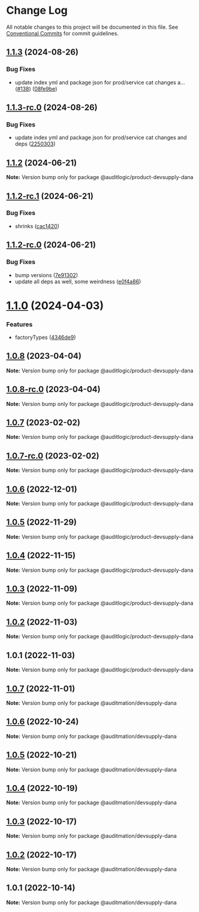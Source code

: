 # Change Log

All notable changes to this project will be documented in this file.
See [Conventional Commits](https://conventionalcommits.org) for commit guidelines.

## [1.1.3](https://github.com/auditlogic/product/compare/@auditlogic/product-devsupply-dana@1.1.2...@auditlogic/product-devsupply-dana@1.1.3) (2024-08-26)


### Bug Fixes

* update index yml and package json for prod/service cat changes a… ([#138](https://github.com/auditlogic/product/issues/138)) ([08fe9be](https://github.com/auditlogic/product/commit/08fe9beb1c8457462a19bc69caa02e6212d97e1a))





## [1.1.3-rc.0](https://github.com/auditlogic/product/compare/@auditlogic/product-devsupply-dana@1.1.2...@auditlogic/product-devsupply-dana@1.1.3-rc.0) (2024-08-26)


### Bug Fixes

* update index yml and package json for prod/service cat changes and deps ([2250303](https://github.com/auditlogic/product/commit/225030363a363608240135b7ebed386b28f01e4b))





## [1.1.2](https://github.com/auditlogic/product/compare/@auditlogic/product-devsupply-dana@1.1.2-rc.1...@auditlogic/product-devsupply-dana@1.1.2) (2024-06-21)

**Note:** Version bump only for package @auditlogic/product-devsupply-dana





## [1.1.2-rc.1](https://github.com/auditlogic/product/compare/@auditlogic/product-devsupply-dana@1.1.2-rc.0...@auditlogic/product-devsupply-dana@1.1.2-rc.1) (2024-06-21)


### Bug Fixes

* shrinks ([cac1420](https://github.com/auditlogic/product/commit/cac14200fefcd8183ab69fe89a47bd3f70f563e9))





## [1.1.2-rc.0](https://github.com/auditlogic/product/compare/@auditlogic/product-devsupply-dana@1.1.0...@auditlogic/product-devsupply-dana@1.1.2-rc.0) (2024-06-21)


### Bug Fixes

* bump versions ([7e91302](https://github.com/auditlogic/product/commit/7e913023b8b312150ed7762c32fbbe616be71de5))
* update all deps as well, some weirdness ([e0f4a86](https://github.com/auditlogic/product/commit/e0f4a864714e2d3de6bbf3da014d5312fe53be2f))





# [1.1.0](https://github.com/auditlogic/product/compare/@auditlogic/product-devsupply-dana@1.0.8...@auditlogic/product-devsupply-dana@1.1.0) (2024-04-03)


### Features

* factoryTypes ([4346de9](https://github.com/auditlogic/product/commit/4346de92693aee892fccf725338ffc7b80ab182b))





## [1.0.8](https://github.com/auditlogic/product/compare/@auditlogic/product-devsupply-dana@1.0.7...@auditlogic/product-devsupply-dana@1.0.8) (2023-04-04)

**Note:** Version bump only for package @auditlogic/product-devsupply-dana





## [1.0.8-rc.0](https://github.com/auditlogic/product/compare/@auditlogic/product-devsupply-dana@1.0.7...@auditlogic/product-devsupply-dana@1.0.8-rc.0) (2023-04-04)

**Note:** Version bump only for package @auditlogic/product-devsupply-dana





## [1.0.7](https://github.com/auditlogic/product/compare/@auditlogic/product-devsupply-dana@1.0.6...@auditlogic/product-devsupply-dana@1.0.7) (2023-02-02)

**Note:** Version bump only for package @auditlogic/product-devsupply-dana





## [1.0.7-rc.0](https://github.com/auditlogic/product/compare/@auditlogic/product-devsupply-dana@1.0.6...@auditlogic/product-devsupply-dana@1.0.7-rc.0) (2023-02-02)

**Note:** Version bump only for package @auditlogic/product-devsupply-dana





## [1.0.6](https://github.com/auditlogic/product/compare/@auditlogic/product-devsupply-dana@1.0.5...@auditlogic/product-devsupply-dana@1.0.6) (2022-12-01)

**Note:** Version bump only for package @auditlogic/product-devsupply-dana





## [1.0.5](https://github.com/auditlogic/product/compare/@auditlogic/product-devsupply-dana@1.0.4...@auditlogic/product-devsupply-dana@1.0.5) (2022-11-29)

**Note:** Version bump only for package @auditlogic/product-devsupply-dana





## [1.0.4](https://github.com/auditlogic/product/compare/@auditlogic/product-devsupply-dana@1.0.3...@auditlogic/product-devsupply-dana@1.0.4) (2022-11-15)

**Note:** Version bump only for package @auditlogic/product-devsupply-dana





## [1.0.3](https://github.com/auditlogic/product/compare/@auditlogic/product-devsupply-dana@1.0.2...@auditlogic/product-devsupply-dana@1.0.3) (2022-11-09)

**Note:** Version bump only for package @auditlogic/product-devsupply-dana





## [1.0.2](https://github.com/auditlogic/product/compare/@auditlogic/product-devsupply-dana@1.0.1...@auditlogic/product-devsupply-dana@1.0.2) (2022-11-03)

**Note:** Version bump only for package @auditlogic/product-devsupply-dana





## 1.0.1 (2022-11-03)

**Note:** Version bump only for package @auditlogic/product-devsupply-dana





## [1.0.7](https://github.com/auditmation/store-content/compare/@auditmation/devsupply-dana@1.0.6...@auditmation/devsupply-dana@1.0.7) (2022-11-01)

**Note:** Version bump only for package @auditmation/devsupply-dana





## [1.0.6](https://github.com/auditmation/store-content/compare/@auditmation/devsupply-dana@1.0.5...@auditmation/devsupply-dana@1.0.6) (2022-10-24)

**Note:** Version bump only for package @auditmation/devsupply-dana





## [1.0.5](https://github.com/auditmation/store-content/compare/@auditmation/devsupply-dana@1.0.4...@auditmation/devsupply-dana@1.0.5) (2022-10-21)

**Note:** Version bump only for package @auditmation/devsupply-dana





## [1.0.4](https://github.com/auditmation/store-content/compare/@auditmation/devsupply-dana@1.0.3...@auditmation/devsupply-dana@1.0.4) (2022-10-19)

**Note:** Version bump only for package @auditmation/devsupply-dana





## [1.0.3](https://github.com/auditmation/store-content/compare/@auditmation/devsupply-dana@1.0.2...@auditmation/devsupply-dana@1.0.3) (2022-10-17)

**Note:** Version bump only for package @auditmation/devsupply-dana





## [1.0.2](https://github.com/auditmation/store-content/compare/@auditmation/devsupply-dana@1.0.1...@auditmation/devsupply-dana@1.0.2) (2022-10-17)

**Note:** Version bump only for package @auditmation/devsupply-dana





## 1.0.1 (2022-10-14)

**Note:** Version bump only for package @auditmation/devsupply-dana
